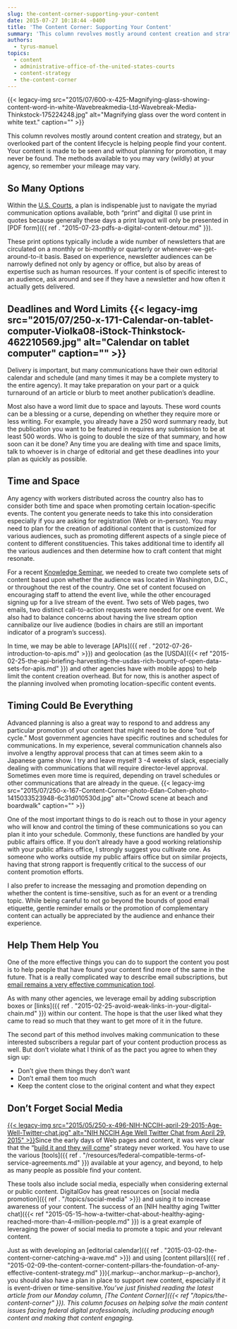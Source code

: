 ```yaml
---
slug: the-content-corner-supporting-your-content
date: 2015-07-27 10:18:44 -0400
title: 'The Content Corner: Supporting Your Content'
summary: 'This column revolves mostly around content creation and strategy, but an overlooked part of the content lifecycle is helping people find your content. Your content is made to be seen and without planning for promotion, it may never be found. The methods available to you may vary (wildly) at your agency, so remember your mileage may'
authors:
  - tyrus-manuel
topics:
  - content
  - administrative-office-of-the-united-states-courts
  - content-strategy
  - the-content-corner
---
```


{{< legacy-img src="2015/07/600-x-425-Magnifying-glass-showing-content-word-in-white-Wavebreakmedia-Ltd-Wavebreak-Media-Thinkstock-175224248.jpg" alt="Magnifying glass over the word content in white text." caption="" >}} 

This column revolves mostly around content creation and strategy, but an overlooked part of the content lifecycle is helping people find your content. Your content is made to be seen and without planning for promotion, it may never be found. The methods available to you may vary (wildly) at your agency, so remember your mileage may vary.

## So Many Options

Within the [U.S. Courts](http://uscourts.gov/), a plan is indispenable just to navigate the myriad communication options available, both “print” and digital (I use print in quotes because generally these days a print layout will only be presented in [PDF form]({{ ref . "2015-07-23-pdfs-a-digital-content-detour.md" }}).

These print options typically include a wide number of newsletters that are circulated on a monthly or bi-monthly or quarterly or whenever-we-get-around-to-it basis. Based on experience, newsletter audiences can be narrowly defined not only by agency or office, but also by areas of expertise such as human resources. If your content is of specific interest to an audience, ask around and see if they have a newsletter and how often it actually gets delivered.

## Deadlines and Word Limits {{< legacy-img src="2015/07/250-x-171-Calendar-on-tablet-computer-Violka08-iStock-Thinkstock-462210569.jpg" alt="Calendar on tablet computer" caption="" >}} 

Delivery is important, but many communications have their own editorial calendar and schedule (and many times it may be a complete mystery to the entire agency). It may take preparation on your part or a quick turnaround of an article or blurb to meet another publication’s deadline.

Most also have a word limit due to space and layouts. These word counts can be a blessing or a curse, depending on whether they require more or less writing. For example, you already have a 250 word summary ready, but the publication you want to be featured in requires any submission to be at least 500 words. Who is going to double the size of that summary, and how soon can it be done? Any time you are dealing with time and space limits, talk to whoever is in charge of editorial and get these deadlines into your plan as quickly as possible.

## Time and Space

Any agency with workers distributed across the country also has to consider both time and space when promoting certain location-specific events. The content you generate needs to take this into consideration especially if you are asking for registration (Web or in-person). You may need to plan for the creation of additional content that is customized for various audiences, such as promoting different aspects of a single piece of content to different constituencies. This takes additional time to identify all the various audiences and then determine how to craft content that might resonate.

For a recent [Knowledge Seminar](https://www.youtube.com/playlist?list=PLpRjrnyLEXX3vsaVyirycStJDYOODv6zc), we needed to create two complete sets of content based upon whether the audience was located in Washington, D.C., or throughout the rest of the country. One set of content focused on encouraging staff to attend the event live, while the other encouraged signing up for a live stream of the event. Two sets of Web pages, two emails, two distinct call-to-action requests were needed for one event. We also had to balance concerns about having the live stream option cannibalize our live audience (bodies in chairs are still an important indicator of a program’s success).

In time, we may be able to leverage [APIs]({{ ref . "2012-07-26-introduction-to-apis.md" >}}) and geolocation (as the [USDA]({{< ref "2015-02-25-the-api-briefing-harvesting-the-usdas-rich-bounty-of-open-data-sets-for-apis.md" }}) and other agencies have with mobile apps) to help limit the content creation overhead. But for now, this is another aspect of the planning involved when promoting location-specific content events.

## Timing Could Be Everything

Advanced planning is also a great way to respond to and address any particular promotion of your content that might need to be done “out of cycle.” Most government agencies have specific routines and schedules for communications. In my experience, several communication channels also involve a lengthy approval process that can at times seem akin to a Japanese game show. I try and leave myself 3 -4 weeks of slack, especially dealing with communications that will require director-level approval. Sometimes even more time is required, depending on travel schedules or other communications that are already in the queue. {{< legacy-img src="2015/07/250-x-167-Content-Corner-photo-Edan-Cohen-photo-1415033523948-6c31d010530d.jpg" alt="Crowd scene at beach and boardwalk" caption="" >}} 

One of the most important things to do is reach out to those in your agency who will know and control the timing of these communications so you can plan it into your schedule. Commonly, these functions are handled by your public affairs office. If you don’t already have a good working relationship with your public affairs office, I strongly suggest you cultivate one. As someone who works outside my public affairs office but on similar projects, having that strong rapport is frequently critical to the success of our content promotion efforts.

I also prefer to increase the messaging and promotion depending on whether the content is time-sensitive, such as for an event or a trending topic. While being careful to not go beyond the bounds of good email etiquette, gentle reminder emails or the promotion of complementary content can actually be appreciated by the audience and enhance their experience.

## Help Them Help You

One of the more effective things you can do to support the content you post is to help people that have found your content find more of the same in the future. That is a really complicated way to describe email subscriptions, but [email remains a very effective communication tool](http://www.pardot.com/blog/the-2015-email-marketing-landscape/).

As with many other agencies, we leverage email by adding subscription boxes or [links]({{ ref . "2015-02-25-avoid-weak-links-in-your-digital-chain.md" }}) within our content. The hope is that the user liked what they came to read so much that they want to get more of it in the future.

The second part of this method involves making communication to these interested subscribers a regular part of your content production process as well. But don’t violate what I think of as the pact you agree to when they sign up:

  * Don’t give them things they don’t want
  * Don’t email them too much
  * Keep the content close to the original content and what they expect

## Don&#8217;t Forget Social Media

[{{< legacy-img src="2015/05/250-x-496-NIH-NCCIH-april-29-2015-Age-Well-Twitter-chat.jpg" alt="NIH NCCIH Age Well Twitter Chat from April 29, 2015" >}}](https://twitter.com/NIH_NCCIH/status/593476278784753664/photo/1)Since the early days of Web pages and content, it was very clear that the “[build it and they will come](http://www.entrepreneur.com/article/227850)” strategy never worked. You have to use the various [tools]({{ ref . "/resources/federal-compatible-terms-of-service-agreements.md" }}) available at your agency, and beyond, to help as many people as possible find your content.

These tools also include social media, especially when considering external or public content. DigitalGov has great resources on [social media promotion]({{ ref . "/topics/social-media" >}}) and using it to increase awareness of your content. The success of an [NIH healthy aging Twitter chat]({{< ref "2015-05-15-how-a-twitter-chat-about-healthy-aging-reached-more-than-4-million-people.md" }}) is a great example of leveraging the power of social media to promote a topic and your relevant content.

Just as with developing an [editorial calendar]({{ ref . "2015-03-02-the-content-corner-catching-a-wave.md" >}}) and using [content pillars]({{ ref . "2015-02-09-the-content-corner-content-pillars-the-foundation-of-any-effective-content-strategy.md" }}){.markup--anchor.markup--p-anchor}, you should also have a plan in place to support new content, especially if it is event-driven or time-sensitive._You’ve just finished reading the latest article from our Monday column, [The Content Corner]({{< ref "/topics/the-content-corner" }}). This column focuses on helping solve the main content issues facing federal digital professionals, including producing enough content and making that content engaging._